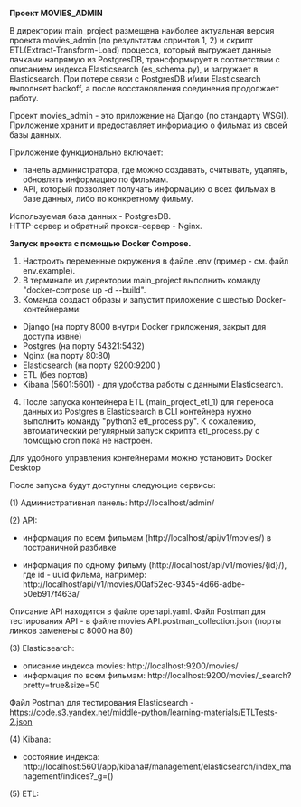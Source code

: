 **Проект MOVIES_ADMIN**

В директории main_project размещена наиболее актуальная версия проекта movies_admin (по результатам спринтов 1, 2) и
скрипт ETL(Extract-Transform-Load) процесса, который выгружает данные пачками напрямую из PostgresDB, трансформирует в
соответствии с описанием индекса Elasticsearch (es_schema.py), и загружает в Elasticsearch. При потере связи с 
PostgresDB и/или Elasticsearch выполняет backoff, а после восстановления соединения продолжает работу.

Проект movies_admin - это приложение на Django (по стандарту WSGI).
Приложение хранит и предоставляет информацию о фильмах из своей базы данных.

Приложение функционально включает: 
 - панель администратора, где можно создавать, считывать, удалять, обновлять информацию по фильмам.
 - API, который позволяет получать информацию о всех фильмах в базе данных, либо по конкретному фильму.

Используемая база данных - PostgresDB.  
HTTP-сервер и обратный прокси-сервер - Nginx.

**Запуск проекта с помощью Docker Compose.**

1. Настроить переменные окружения в файле .env (пример - см. файл env.example).
2. В терминале из директории main_project выполнить команду "docker-compose up -d --build".
3. Команда создаст образы и запустит приложение с шестью Docker-контейнерами:
- Django (на порту 8000 внутри Docker приложения, закрыт для доступа извне)
- Postgres (на порту 54321:5432)
- Nginx (на порту 80:80)
- Elasticsearch (на порту 9200:9200 )
- ETL (без портов)
- Kibana (5601:5601) - для удобства работы с данными Elasticsearch.
4. После запуска контейнера ETL (main_project_etl_1) для переноса данных из Postgres в Elasticsearch 
в CLI контейнера нужно выполнить команду "python3 etl_process.py". К сожалению, автоматический регулярный запуск
скрипта etl_process.py c помощью cron пока не настроен.

Для удобного управления контейнерами можно установить Docker Desktop

После запуска будут доступны следующие сервисы:

(1) Административная панель: http://localhost/admin/

(2) API:

 - информация по всем фильмам (http://localhost/api/v1/movies/) в постраничной разбивке

 - информация по одному фильму (http://localhost/api/v1/movies/{id}/), где id - uuid фильма, 
например: http://localhost/api/v1/movies/00af52ec-9345-4d66-adbe-50eb917f463a/

Описание API находится в файле openapi.yaml.
Файл Postman для тестирования API - в файле movies API.postman_collection.json (порты линков заменены с 8000 на 80)

(3) Elasticsearch:

- описание индекса movies: http://localhost:9200/movies/
- информация по всем фильмам: http://localhost:9200/movies/_search?pretty=true&size=50

Файл Postman для тестирования Elasticsearch - 
https://code.s3.yandex.net/middle-python/learning-materials/ETLTests-2.json

(4) Kibana:

- состояние индекса: http://localhost:5601/app/kibana#/management/elasticsearch/index_management/indices?_g=()

(5) ETL:

